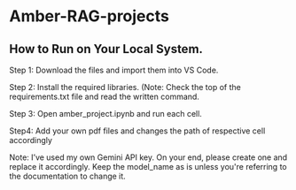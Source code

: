 # Amber-RAG-projects

## How to Run on Your Local System. 
Step 1: Download the files and import them into VS Code.

Step 2: Install the required libraries. (Note: Check the top of the requirements.txt file and read the written command.

Step 3: Open amber_project.ipynb and run each cell.

Step4: Add your own pdf files and changes the path of respective cell accordingly

Note: I’ve used my own Gemini API key. On your end, please create one and replace it accordingly. Keep the model_name as is unless you're referring to the documentation to change it.
